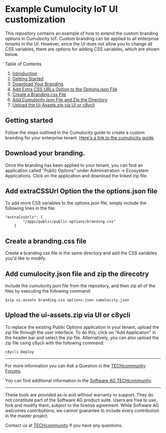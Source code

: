 # Example Cumulocity IoT UI customization
This repository contains an example of how to extend the custom branding options in Cumulocity IoT. Custom branding can be applied to all enterprise tenants in the UI. However, since the UI does not allow you to change all CSS variables, there are options for adding CSS variables, which are shown below.

Table of Contents

1. [Introduction](#example-cumulocity-iot-ui-customization)
2. [Getting Started](#getting-started)
3. [Download Your Branding](#download-your-branding)
4. [Add Extra CSS URLs Option to the Options.json File](#add-extracssurl-option-the-the-optionsjson-file)
5. [Create a Branding.css File](#create-a-brandingcss-file)
6. [Add Cumulocity.json File and Zip the Directory](#add-cumulocityjson-file-and-zip-the-direcotry)
7. [Upload the Ui-Assets.zip via UI or c8ycli](#upload-the-ui-assetszip-via-ui-or-c8ycli)



## Getting started
Follow the steps outlined in the Cumulocity guide to create a custom branding for your enterprise tenant.
 [Here's a link to the cumulocity guide](https://cumulocity.com/guides/users-guide/enterprise-tenant/#branding). 

## Download your branding.
Once the branding has been applied to your tenant, you can find an application called "Public Options" under Administration -> Ecosystem Applications. Click on the application and download the linked zip file.

## Add extraCSSUrl Option the the options.json file
To add more CSS variables to the options.json file, simply include the following lines in the file:
```
"extraCssUrls": [
        "/apps/public/public-options/branding.css"
    ]
```

## Create a branding.css file
Create a branding.css file in the same directory and add the CSS variables you'd like to modify.

## Add cumulocity.json file and zip the direcotry
Include the cumulocity.json file from the repository, and then zip all of the files by executing the following command:
```
$zip ui-assets branding.css options.json cumulocity.json
```

## Upload the ui-assets.zip via UI or c8ycli
To replace the existing Public Options application in your tenant, upload the zip file through the user interface. To do this, click on "Add Application" in the header bar and select the zip file. Alternatively, you can also upload the zip file using c8ycli with the following command:
```
c8ycli deploy
```

______________________


For more information you can Ask a Question in the [TECHcommunity Forums](http://tech.forums.softwareag.com/techjforum/forums/list.page?product=webmethods-io-b2b).

You can find additional information in the [Software AG TECHcommunity](http://techcommunity.softwareag.com/home/-/product/name/webmethods-io-b2b).

______________________

These tools are provided as-is and without warranty or support. They do not constitute part of the Software AG product suite. Users are free to use, fork and modify them, subject to the license agreement. While Software AG welcomes contributions, we cannot guarantee to include every contribution in the master project.

Contact us at [TECHcommunity](mailto:technologycommunity@softwareag.com?subject=Github/SoftwareAG) if you have any questions.